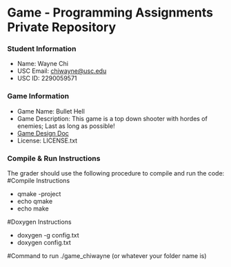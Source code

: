 # Game - Programming Assignments Private Repository
### Student Information
  + Name: Wayne Chi
  + USC Email: chiwayne@usc.edu
  + USC ID: 2290059571

### Game Information
  + Game Name: Bullet Hell
  + Game Description: This game is a top down shooter with hordes of enemies; Last as long as possible!
  + [Game Design Doc](GameDesignDoc.md)
  + License: LICENSE.txt


### Compile & Run Instructions
The grader should use the following procedure to compile and run the code:
#Compile Instructions
+ qmake -project
+ echo qmake
+ echo make

#Doxygen Instructions
+ doxygen -g config.txt
+ doxygen config.txt


#Command to run
./game_chiwayne (or whatever your folder name is)
